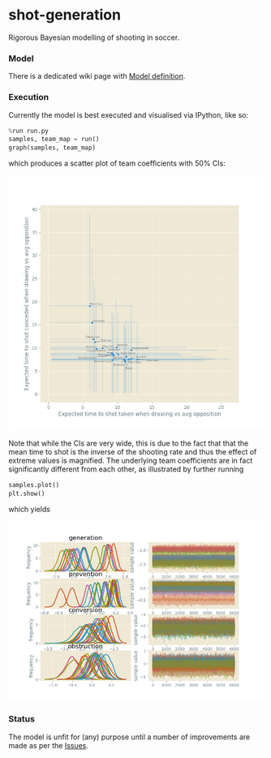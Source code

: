 # shot-generation
Rigorous Bayesian modelling of shooting in soccer.

### Model
There is a dedicated wiki page with 
[Model definition](https://github.com/huffyhenry/shot-generation/wiki).

### Execution
Currently the model is best executed and visualised via IPython, like so:

```python
%run run.py
samples, team_map = run()
graph(samples, team_map)
```
which produces a scatter plot of team coefficients with 50% CIs:

![Team coefficients](doc/figures/team_scatter.png)

Note that while the CIs are very wide, this is due
to the fact that that the mean time to shot is the inverse of the shooting rate
and thus the effect of extreme values is magnified. The underlying team 
coefficients are in fact significantly different from each other, as illustrated
by further running

```python
samples.plot()
plt.show()
```
which yields

![Samples](doc/figures/fit.png)

### Status
The model is unfit for (any) purpose until a number of improvements are made as per
the [Issues](https://github.com/huffyhenry/shot-generation/issues?q=is%3Aissue+is%3Aopen+label%3Amodel-design). 
